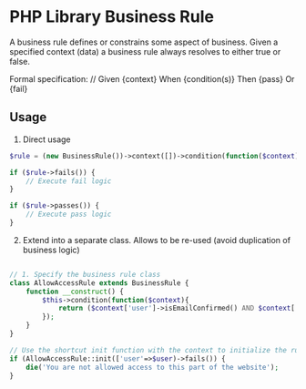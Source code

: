 # PHP Library Business Rule #

A business rule defines or constrains some aspect of business. Given a specified context (data) a business rule always resolves to either true or false.

Formal specification:
// Given {context} When {condition(s)} Then {pass} Or {fail}

## Usage ##

1) Direct usage

```php
$rule = (new BusinessRule())->context([])->condition(function($context){ return true; });

if ($rule->fails()) {
    // Execute fail logic
}

if ($rule->passes()) {
    // Execute pass logic
}
```

2) Extend into a separate class. Allows to be re-used (avoid duplication of business logic)

```php

// 1. Specify the business rule class
class AllowAccessRule extends BusinessRule {
    function __construct() {
        $this->condition(function($context){
            return ($context['user']->isEmailConfirmed() AND $context['user']->isActive());
        });
    }
}

// Use the shortcut init function with the context to initialize the rule
if (AllowAccessRule::init(['user'=>$user)->fails()) {
    die('You are not allowed access to this part of the website');
}
```
